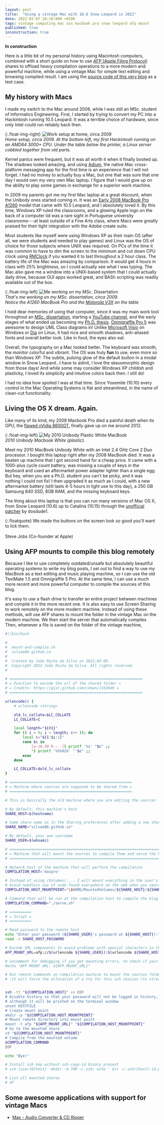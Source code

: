 ```yaml
---
layout: post
title:  "Using a vintage Mac with 10.6 Snow Leopard in 2022"
date: 2022-03-07 18:10:000 +0100
tags: vintage computing mac osx macbook pro snow leopard afp mount
published: true
inconstruction: true
---
```


**In construction**

Here is a little bit of my personal history using Macintosh computers, combined with a short guide on how to use [AFP (Apple Filing Protocol)](https://en.wikipedia.org/wiki/Apple_Filing_Protocol) shares to offload heavy compilation operations to a more modern and powerful machine, while using a vintage Mac for simple text editing and browsing compiled result. I am using the [source code of this very blog](http://github.com/silvae86/silvae86.github.io) as a test case. 

## My history with Macs

I made my switch to the Mac around 2008, while I was still an MSc. student of Informatics Engineering. First, I started by trying to convert my PC into a Hackintosh running 10.5 Leopard. It was a terrible choice of hardware, since only Intel could run reliably back then. 

{:.float-img-right}
![Work setup at home, circa 2009](/assets/images/post-images/2022-03-04-using-a-vintage-mac-with-106-snow-leopard-in-2022/workroom.JPG)<br>*Home setup, circa 2009. At the bottom left, my first Hackintosh running on an AMD64 3000+ CPU. Under the table below the printer, a Linux server cobbled together from old parts.*

Kernel panics were frequent, but it was all worth it when it finally booted up. The shadows looked amazing, and using [Adium](http://adium.im), the native Mac cross-platform messaging app for the first time is an experience that I will not forget. I had no money to actually buy a Mac, but one that was sure that one day I would own my very own Mac laptop. I figure that I would give up on the ability to play some games in exchange for a superior work machine.

In 2009 my parents got me my first Mac laptop at a great discount, when the Unibody ones started coming in. It was an [Early 2008 MacBook Pro A1260](https://everymac.com/systems/apple/macbook_pro/specs/macbook-pro-core-2-duo-2.4-15-early-2008-penryn-specs.html) model that came with 10.5 Leopard, and I absolutely loved it. By this time, Windows XP ruled the classrooms, and a glowing Apple logo on the back of a computer lid was a rare sight in Portuguese university classrooms---at least outside of a Fine Arts class, where Macs were greatly praised for their tight integration with the Adobe create suite. 

Most students like myself were using Windows XP as their main OS (after all, we were students and needed to play games) and Linux was the OS of choice for those subjects where UNIX was required. On PCs of the time it was common to have to dim the screen to the minimum and cut down CPU clock using [RMClock](https://cpu.rightmark.org/products/rmclock.shtml) if you wanted it to last throughout a 2 hour class. The battery life of the Mac was amazing by comparison. It would get 4 hours in class with 25% brightness, so I could actually see what I was typing. The Mac also gave me a window into a UNIX-based system that I could actually daily drive, because GUI apps worked great, and BASh scripting was readily available out of the box. 

{:.float-img-left}
![Me working on my MSc. Dissertation](/assets/images/post-images/2022-03-04-using-a-vintage-mac-with-106-snow-leopard-in-2022/msc.jpg) <br> *That's me working on my MSc. dissertation, circa 2009. <br> Notice the A1260 MacBook Pro and the [Motorola V3X](https://www.gsmarena.com/motorola_v3x-1120.php) on the table*

I hold dear memories of using that computer, since it was my main work tool throughout an [MSc. dissertation](https://hdl.handle.net/10216/58508), starting a [YouTube channel](https://www.youtube.com/user/MoleskineFan?app=desktop), and the early stages of what ended up becoming my [Ph.D. thesis](https://hdl.handle.net/10216/83993). [Omnigraffle Pro 5](https://www.omnigroup.com/download) was awesome to design UML Class diagrams in! Unlike [Microsoft Visio](https://www.microsoft.com/en-us/microsoft-365/previous-versions/microsoft-visio-2007) on Windows or [Dia](http://dia-installer.de/) on Linux, it had nice and smooth shadows, anti-aliased fonts and overall better look. Like in food, the eyes also eat.

Overall, the typography on a Mac looked better. The keyboard was smooth, the monitor colorful and vibrant. The OS was truly **fun** to use, even more so than Windows XP. The subtle, pulsing glow of the default button in a modal window in Snow Leopard...I have to admit, I love the skeuomorphic design from those days! And while some may consider Windows XP childish and plasticky, I loved its simplicity and intuitive colors back then. I still do!

I had no idea how spoiled I was at that time. Since Yosemite (10.10) every control in the Mac Operating Systems is flat and streamlined, in the name of clean-cut functionality.

## Living the OS X dream. Again.

Like many of its kind, my 2008 Macbook Pro died a painful death when its GPU, the [flawed nVidia 8600GT](https://forums.macrumors.com/threads/so-are-all-mbp-owners-with-the-8600m-gt-cards-screwed.515067/), finally gave up on me around 2012. 

{:.float-img-left}
![My 2010 Unibody Plastic White MacBook](/assets/images/post-images/2022-03-04-using-a-vintage-mac-with-106-snow-leopard-in-2022/2010_macbook_unibody_white.jpg)<br>*2010 Unibody Macbook White (plastic).*

Meet my 2010 MacBook Unibody White with an Intel 2.4 GHz Core 2 Duo processor. I bought this laptop right after my 2008 MacBook died. It was a beaten up machine that I got second hand for a cheap price. It came with a 1000-plus cycle count battery, was missing a couple of keys in the keyboard and used an aftermarket power adapter lighter than a single egg. But hey, when you are a Ph.D. student you can't be picky, and it was nothing I could not fix! I then upgraded it as much as I could, with a new aftermarket battery (still lasts 4-5 hours in light use to this day), a 250 GB Samsung 840 SSD, 8GB RAM, and the missing keyboard keys.

The thing about this laptop is that you can run many versions of Mac OS X, from Snow Leopard (10.6) up to Catalina (10.15) through the [unofficial patcher](https://github.com/dosdude1/macos-catalina-patcher) by dosdude1. 

{:.floatquote}
We made the buttons on the screen look so good you'll want to lick them.<br><br>Steve Jobs (Co-founder at Apple)

## Using AFP mounts to compile this blog remotely

Because I like to use completely outdated/unsafe but absolutely beautiful operating systems to write my blog posts, I set out to find a way to use my MacBook as a text editing and music playing machine, so I can use the old TextMate 1.5 and Omnigraffle 5 Pro. At the same time, I can use a much more recent and more powerful computer to compile the sources of this blog.

It's easy to use a flash drive to transfer an entire project between machines and compile it in the more recent one. It is also easy to use Screen Sharing to work remotely on the more modern machine. Instead of using these methods, will use AFP shares to mount the folder in the vintage Mac on the modern machine. We then start the server that automatically compiles Then, whenever a file is saved on the folder of the vintage machine, 

```bash
#!/bin/bash

# 
#  mount-and-compile.sh
#  silvae86.github.io
#  
#  Created by João Rocha da Silva on 2022-03-09.
#  Copyright 2022 João Rocha da Silva. All rights reserved.
# 

# =============================================================
# = Function to encode the url of the shared folder =
# = Credits: https://gist.github.com/cdown/1163649 =
# =============================================================

urlencode() {
    # urlencode <string>

    old_lc_collate=$LC_COLLATE
    LC_COLLATE=C

    local length="${#1}"
    for (( i = 0; i < length; i++ )); do
        local c="${1:$i:1}"
        case $c in
            [a-zA-Z0-9.~_-]) printf '%s' "$c" ;;
            *) printf '%%%02X' "'$c" ;;
        esac
    done

    LC_COLLATE=$old_lc_collate
}

# ========================================================
# = Machine where sources are supposed to be shared from =
# ========================================================

# This is basically the old machine where you are editing the sources

# By default, this machine's host
SHARE_HOST=$(hostname) 	

# Same share name as in the Sharing preferences after adding a new shared folder
SHARE_NAME="silvae86.github.io"

# By default, your own username
SHARE_USER=$(whoami)	

# ==========================================================================
# = Machine that will mount the sources to compile them and serve the blog =
# ==========================================================================

# Network host of the machine that will perform the compilation
COMPILATION_HOST='macpro'

# Instead of using /Volumes/.... I will mount everything in the user's own home folder, under a MountPoints subfolder.
# Avoid needless use of sudo found everywhere on the web when you search about mounts in OS X
COMPILATION_HOST_MOUNTPOINT="\$HOME/MountedVolumes/${SHARE_HOST}/${SHARE_NAME}"

# Command that will be run at the compilation host to compile the blog on any modification and serve it
COMPILATION_COMMAND="./serve.sh"

# ==========
# = Script =
# ==========

# Read password to the remote host
echo "Enter your password (${SHARE_USER}'s password at ${SHARE_HOST}):"
read -s SHARE_HOST_PASSWORD

# Encode URL components to avoid problems with special characters in the mount URLs
AFP_MOUNT_URL=afp://$(urlencode ${SHARE_USER}):$(urlencode ${SHARE_HOST_PASSWORD})@$(urlencode ${SHARE_HOST})/$(urlencode $SHARE_NAME)

# uncomment for debugging if you get mounting errors, to check if your password is correctly escaped
#echo "AFP MOUNT URL: ${AFP_MOUNT_URL}"

# Run remote commands on compilation machine to mount the sources folder from the Share and perform the compilation
# -tt will force the allocation of a tty for this ssh session (to stream compilation output)


ssh -tt "${COMPILATION_HOST}" << EOF 
# Disable history so that your password will not be logged in history,
# although it will be printed on the terminal window
unset HISTFILE
# Create mount point
mkdir -p "${COMPILATION_HOST_MOUNTPOINT}"
# Mount remote directory into mount point
mount -t afp "${AFP_MOUNT_URL}" "${COMPILATION_HOST_MOUNTPOINT}"
# Go to the mounted share
cd "${COMPILATION_HOST_MOUNTPOINT}"
# Compile from the mounted volume
$COMPILATION_COMMAND
EOF

echo "Bye!"

# Install ssh key without ssh-copy-id binary present
# ssh [user]@[host] 'mkdir -m 700 ~/.ssh; echo ' $(< ~/.ssh/[host]-id.pub) ' >> ~/.ssh/authorized_keys ; chmod 600 ~/.ssh/authorized_keys'

# List all mounted shares
# df
```

## Some awesome applications with support for vintage Macs

- [Max - Audio Converter & CD Ripper](https://sbooth.org/Max)










 







